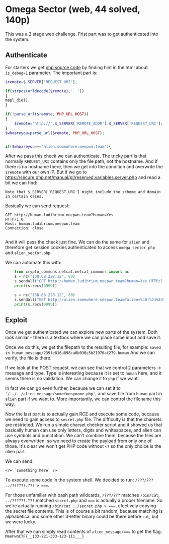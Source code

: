 # Omega Sector (web, 44 solved, 140p)

This was a 2 stage web challenge.
Frist part was to get authenticated into the system.

## Authenticate

For starters we get [php source code](index.php) by finding hint in the html about `is_debug=1` parameter.
The important part is:

```php
$remote=$_SERVER['REQUEST_URI'];

if(strpos(urldecode($remote),'..'))
{
mapl_die();
}

if(!parse_url($remote, PHP_URL_HOST))
{
    $remote='http://'.$_SERVER['REMOTE_ADDR'].$_SERVER['REQUEST_URI'];
}
$whoareyou=parse_url($remote, PHP_URL_HOST);


if($whoareyou==="alien.somewhere.meepwn.team"){
```

After we pass this check we can authenticate.
The tricky part is that normally `REQUEST_URI` contains only the file path, not the hostname.
And if there is no hostname there, then we get into the condition and overwrite the `$remote` with our own IP.
But if we go to https://secure.php.net/manual/pl/reserved.variables.server.php and read a bit we can find:

```
Note that $_SERVER['REQUEST_URI'] might include the scheme and domain in certain cases.
```

Basically we can send request:

```
GET http://human.ludibrium.meepwn.team?human=Yes 
HTTP/1.0
Host: human.ludibrium.meepwn.team
Connection: close


```

And it will pass the check just fine.
We can do the same for `alien` and therefore get session cookies authenticated to access `omega_sector.php` and `alien_sector.php`.

We can automate this with:

```python
    from crypto_commons.netcat.netcat_commons import nc
    s = nc("138.68.228.12", 80)
    s.sendall("GET http://human.ludibrium.meepwn.team?human=Yes HTTP/1.0\r\nHost: human.ludibrium.meepwn.team\r\nConnection: close\r\n\r\n")
    print(s.recv(9999))

    s = nc("138.68.228.12", 80)
    s.sendall("GET http://alien.somewhere.meepwn.team?alien=%40!%23%24%40!%40%40 HTTP/1.0\r\nHost: alien.somewhere.meepwn.team\r\nConnection: close\r\n\r\n")
    print(s.recv(9999))
```

## Exploit

Once we get authenticated we can explore new parts of the system.
Both look similar - there is a textbox where we can place some input and save it.

Once we do this, we get the filepath to the resulting file, for example: `Saved in human_message/239fe816a898ca6b036c5b21970af279.human`
And we can verify, the file is there.

If we look at the POST request, we can see that we control 2 parameters -> message and type.
Type is interesting because it is set to `human` here, and it seems there is no validation.
We can change it to `php` if we want.

In fact we can go even further, because we can set it to `'/../../alien_message/somefunnyname.php'`, and save file from `human` part in `alien` part if we want to.
More importantly, we can control the filename this way.

Now the last part is to actually gain RCE and execute some code, because we need to gain access to `secret.php` file.
The difficulty is that the charsets are restricted.
We run a simple charset checker script and it showed us that basically human can use only letters, digits and whitespaces, and alien can use symbols and punctation.
We can't combine them, because the files are always overwritten, so we need to create the payload from only one of those.
It's clear we won't get PHP code without `<?` so the only choice is the alien part.

We can send:

    <?= `something here` ?>

To execute some code in the system shell.
We decided to run: `/???/??? ../??????.??? > ===`.

For those unfamiliar with bash path wildcards, `/???/???` matches `/bin/cat`, `../??????.???` matched `secret.php` and `===` is actually a proper filename.
So we're actually running `/bin/cat ../secret.php > ===`, efectively copying the secret file contents.
This is of course a bit random, because matching is alphabetical and some other 3-letter binary could be there before `cat`, but we were lucky.

After that we can simply read contents of `alien_message/===` to get the flag: `MeePwnCTF{__133-221-333-123-111___}`
